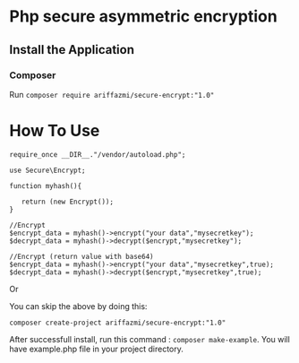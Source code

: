 # Php secure asymmetric encryption

## Install the Application

### Composer
Run `composer require ariffazmi/secure-encrypt:"1.0"`

# How To Use

    require_once __DIR__."/vendor/autoload.php";
    
    use Secure\Encrypt;
    
    function myhash(){
    
       return (new Encrypt());
    }
    
    //Encrypt
    $encrypt_data = myhash()->encrypt("your data","mysecretkey");
    $decrypt_data = myhash()->decrypt($encrypt,"mysecretkey");
    
    //Encrypt (return value with base64)
    $encrypt_data = myhash()->encrypt("your data","mysecretkey",true);
    $decrypt_data = myhash()->decrypt($encrypt,"mysecretkey",true);
    
Or

You can skip the above by doing this:
    
    composer create-project ariffazmi/secure-encrypt:"1.0"
    
After successfull install, run this command : `composer make-example`.
You will have example.php file in your project directory.
